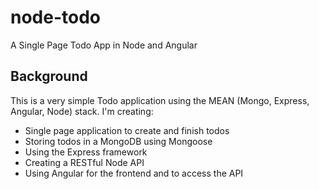 # node-todo
A Single Page Todo App in Node and Angular

## Background 
This is a very simple Todo application using the MEAN (Mongo, Express, Angular, Node) stack. I'm creating: 
- Single page application to create and finish todos
- Storing todos in a MongoDB using Mongoose
- Using the Express framework
- Creating a RESTful Node API
- Using Angular for the frontend and to access the API

